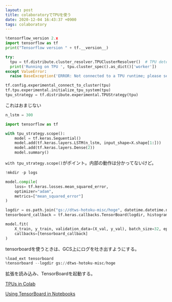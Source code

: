```yaml
---
layout: post
title: colaboratoryでTPUを使う
date: 2020-12-04 16:43:37 +0900
tags: colaboratory
---
```



```python
%tensorflow_version 2.x
import tensorflow as tf
print("Tensorflow version " + tf.__version__)

try:
  tpu = tf.distribute.cluster_resolver.TPUClusterResolver()  # TPU detection
  print('Running on TPU ', tpu.cluster_spec().as_dict()['worker'])
except ValueError:
  raise BaseException('ERROR: Not connected to a TPU runtime; please see the previous cell in this notebook for instructions!')

tf.config.experimental_connect_to_cluster(tpu)
tf.tpu.experimental.initialize_tpu_system(tpu)
tpu_strategy = tf.distribute.experimental.TPUStrategy(tpu)
```

これはおまじない

```python
n_lstm = 300

import tensorflow as tf

with tpu_strategy.scope():
    model = tf.keras.Sequential()
    model.add(tf.keras.layers.LSTM(n_lstm, input_shape=X.shape[1:]))
    model.add(tf.keras.layers.Dense(2))
    model.summary()
```

`with tpu_strategy.scope()`がポイント。内部の動作は分かってないけど。

```python
!mkdir -p logs

model.compile(
    loss= tf.keras.losses.mean_squared_error,
    optimizer="adam",
    metrics=["mean_squared_error"]
)

logdir = os.path.join("gs://dtws-hotoku-misc/hoge", datetime.datetime.now().strftime("%Y%m%d-%H%M%S"))
tensorboard_callback = tf.keras.callbacks.TensorBoard(logdir, histogram_freq=1)

model.fit(
    X_train, y_train, validation_data=(X_val, y_val), batch_size=32, epochs=3,
    callbacks=[tensorboard_callback]
)
```

tensorboardを使うときは、GCS上にログを吐き出すようにする。

```python
%load_ext tensorboard
%tensorboard --logdir gs://dtws-hotoku-misc/hoge
```

拡張を読み込み、TensorBoardを起動する。

[TPUs in Colab](https://colab.research.google.com/notebooks/tpu.ipynb#scrollTo=FpvUOuC3j27n)

[Using TensorBoard in Notebooks](https://www.tensorflow.org/tensorboard/tensorboard_in_notebooks)
